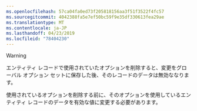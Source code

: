 ```yaml
---
ms.openlocfilehash: 57ca04fa0ed73f205818156aa3f51f3522f4fc57
ms.sourcegitcommit: 4042388fa5e7ef50bc59f9e35df330613fea29ae
ms.translationtype: MT
ms.contentlocale: ja-JP
ms.lasthandoff: 04/23/2019
ms.locfileid: "78404230"
---
```

> [!WARNING]
> エンティティ レコードで使用されていたオプションを削除すると、変更をグローバル オプション セットに保存した後、そのレコードのデータは無効ななります。
>
>使用されているオプションを削除する前に、そのオプションを使用しているエンティティ レコードのデータを有効な値に変更する必要があります。